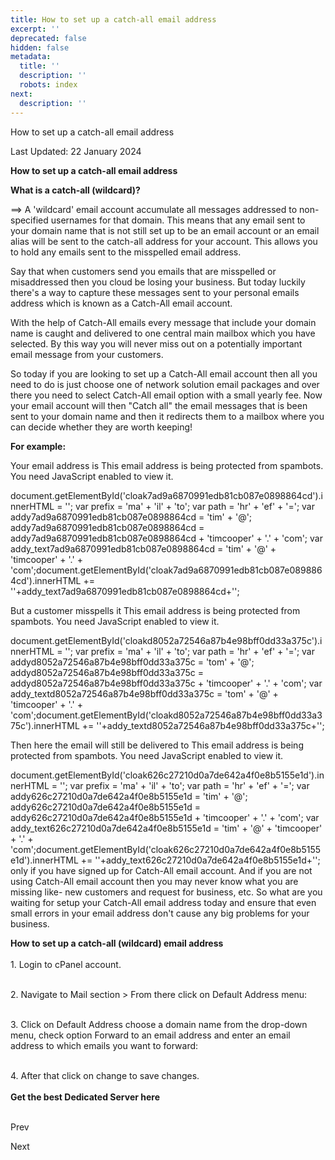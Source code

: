 ```yaml
---
title: How to set up a catch-all email address
excerpt: ''
deprecated: false
hidden: false
metadata:
  title: ''
  description: ''
  robots: index
next:
  description: ''
---
```


<div class="page-header">

How to set up a catch-all email address 
</div>

<span class="icon-calendar" aria-hidden="true"></span>

Last Updated: 22 January 2024 

<div itemprop="articleBody">
<span style={{fontSize: "24pt"}}><strong>How to set up a catch-all email address</strong></span>
<p><span style={{fontSize: "18pt"}}> </span></p>
<p dir="ltr"><span style={{fontSize: "24pt", fontFamily: "georgia, palatino"}}><strong>What is a catch-all (wildcard)?</strong></span></p>
<p><span style={{fontSize: "18pt"}}> </span></p>
<p dir="ltr"><span style={{fontSize: "18pt"}}>==&gt; A 'wildcard' email account accumulate all messages addressed to non-specified usernames for that domain. This means that any email sent to your domain name that is not still set up to be an email account or an email alias will be sent to the catch-all address for your account. This allows you to hold any emails sent to the misspelled email address.</span></p>
<p><span style={{fontSize: "18pt"}}> </span></p>
<p><span style={{fontWeight: 400, fontSize: "18pt"}}>Say that when customers send you emails that are misspelled or misaddressed then you cloud be losing your business. But today luckily there's a way to capture these messages sent to your personal emails address which is known as a Catch-All email account. </span></p>
<p dir="ltr"><span style={{fontSize: "18pt", fontFamily: "georgia, palatino"}}><strong> </strong></span></p>
<p><span style={{fontWeight: 400, fontSize: "18pt"}}>With the help of Catch-All emails every message that include your domain name is caught and delivered to one central main mailbox which you have selected. By this way you will never miss out on a potentially important email message from your customers. </span><span style={{fontSize: "18pt", fontFamily: "georgia, palatino"}}><strong> </strong></span></p>
<p> </p>
<p><span style={{fontWeight: 400, fontSize: "18pt"}}>So today if you are looking to set up a Catch-All email account then all you need to do is just choose one of network solution email packages and over there you need to select Catch-All email option with a small yearly fee. Now your email account will then "Catch all" the email messages that is been sent to your domain name and then it redirects them to a mailbox where you can decide whether they are worth keeping!</span></p>
<p dir="ltr"><span style={{fontSize: "18pt", fontFamily: "georgia, palatino"}}><strong> </strong></span></p>
<p><span style={{fontSize: "18pt"}}><strong>For example:</strong></span></p>
<p dir="ltr"><span style={{fontSize: "18pt", fontFamily: "georgia, palatino"}}><strong> </strong></span></p>
<p><span style={{fontWeight: 400, fontSize: "18pt"}}>Your email address is <span id="cloak7ad9a6870991edb81cb087e0898864cd">This email address is being protected from spambots. You need JavaScript enabled to view it.</span></p>
				document.getElementById('cloak7ad9a6870991edb81cb087e0898864cd').innerHTML = '';
				var prefix = '&#109;a' + 'i&#108;' + '&#116;o';
				var path = 'hr' + 'ef' + '=';
				var addy7ad9a6870991edb81cb087e0898864cd = 't&#105;m' + '&#64;';
				addy7ad9a6870991edb81cb087e0898864cd = addy7ad9a6870991edb81cb087e0898864cd + 't&#105;mc&#111;&#111;p&#101;r' + '&#46;' + 'c&#111;m';
				var addy_text7ad9a6870991edb81cb087e0898864cd = 't&#105;m' + '&#64;' + 't&#105;mc&#111;&#111;p&#101;r' + '&#46;' + 'c&#111;m';document.getElementById('cloak7ad9a6870991edb81cb087e0898864cd').innerHTML += ''+addy_text7ad9a6870991edb81cb087e0898864cd+'';
		</span></p>
<p dir="ltr"><span style={{fontSize: "18pt", fontFamily: "georgia, palatino"}}><strong> </strong></span></p>
<p><span style={{fontWeight: 400, fontSize: "18pt"}}>But a customer misspells it <span id="cloakd8052a72546a87b4e98bff0dd33a375c">This email address is being protected from spambots. You need JavaScript enabled to view it.</span></p>
				document.getElementById('cloakd8052a72546a87b4e98bff0dd33a375c').innerHTML = '';
				var prefix = '&#109;a' + 'i&#108;' + '&#116;o';
				var path = 'hr' + 'ef' + '=';
				var addyd8052a72546a87b4e98bff0dd33a375c = 't&#111;m' + '&#64;';
				addyd8052a72546a87b4e98bff0dd33a375c = addyd8052a72546a87b4e98bff0dd33a375c + 't&#105;mc&#111;&#111;p&#101;r' + '&#46;' + 'c&#111;m';
				var addy_textd8052a72546a87b4e98bff0dd33a375c = 't&#111;m' + '&#64;' + 't&#105;mc&#111;&#111;p&#101;r' + '&#46;' + 'c&#111;m';document.getElementById('cloakd8052a72546a87b4e98bff0dd33a375c').innerHTML += ''+addy_textd8052a72546a87b4e98bff0dd33a375c+'';
		</span></p>
<p dir="ltr"><span style={{fontSize: "18pt", fontFamily: "georgia, palatino"}}><strong> </strong></span></p>
<p><span style={{fontWeight: 400, fontSize: "18pt"}}>Then here the email will still be delivered to <span id="cloak626c27210d0a7de642a4f0e8b5155e1d">This email address is being protected from spambots. You need JavaScript enabled to view it.</span></p>
				document.getElementById('cloak626c27210d0a7de642a4f0e8b5155e1d').innerHTML = '';
				var prefix = '&#109;a' + 'i&#108;' + '&#116;o';
				var path = 'hr' + 'ef' + '=';
				var addy626c27210d0a7de642a4f0e8b5155e1d = 't&#105;m' + '&#64;';
				addy626c27210d0a7de642a4f0e8b5155e1d = addy626c27210d0a7de642a4f0e8b5155e1d + 't&#105;mc&#111;&#111;p&#101;r' + '&#46;' + 'c&#111;m';
				var addy_text626c27210d0a7de642a4f0e8b5155e1d = 't&#105;m' + '&#64;' + 't&#105;mc&#111;&#111;p&#101;r' + '&#46;' + 'c&#111;m';document.getElementById('cloak626c27210d0a7de642a4f0e8b5155e1d').innerHTML += ''+addy_text626c27210d0a7de642a4f0e8b5155e1d+'';
		 only if you have signed up for Catch-All email account. And if you are not using Catch-All email account then you may never know what you are missing like- new customers and request for business, etc. So what are you waiting for setup your Catch-All email address today and ensure that even small errors in your email address don't cause any big problems for your business. </span></p>
<p> </p>
<p dir="ltr"><span style={{fontSize: "18pt"}}><span style={{fontFamily: "georgia, palatino", fontSize: "24pt"}}><strong>How to set up a catch-all (wildcard) email address<br /></strong></span><br />1. Login to cPanel account.<br /><br /></span></p>
<p><span style={{fontSize: "18pt"}}>2. Navigate to Mail section &gt;  From there click on Default Address menu:   </span><br /><span style={{fontSize: "18pt"}}><br /></span></p>
<p dir="ltr"><span style={{fontSize: "18pt"}}>    </span></p>
<p><span style={{fontSize: "18pt"}}> </span></p>
<p dir="ltr"><span style={{fontSize: "18pt"}}>3. Click on Default Address choose a domain name from the drop-down menu, check option Forward to an email address and enter an email address to which emails you want to forward:</span></p>
<p><span style={{fontSize: "18pt"}}> </span></p>
<p dir="ltr"><span style={{fontSize: "18pt"}}></span></p>
<p><span id="docs-internal-guid-4ab918b1-7cf0-c424-bc9b-b1fa673a426a" style={{fontSize: "large"}}><br /><span style={{fontSize: "18pt"}}>4. After that click on change to save changes.</span><br /><br /><span style={{fontSize: "18pt"}}><strong>Get the best Dedicated Server here</strong></span><br /><br /></span></p> </div>

<span class="icon-chevron-left" aria-hidden="true"></span> <span aria-hidden="true">Prev</span> 

<span aria-hidden="true">Next</span> <span class="icon-chevron-right" aria-hidden="true"></span> 

</div>